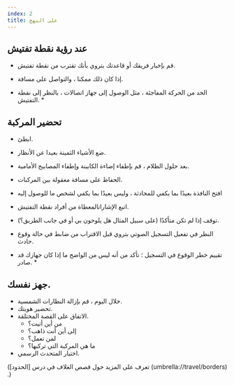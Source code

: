 ```yaml
---
index: 2
title: على النهج
---
```

## عند رؤية نقطة تفتيش

*   قم بإخبار فريقك أو قاعدتك بتروي بأنك تقترب من نقطة تفتيش.
*   إذا كان ذلك ممكنا ، والتواصل على مسافة.

* الحد من الحركة المفاجئة ، مثل الوصول إلى جهاز اتصالات ، بالنظر إلى نقطة التفتيش. *

## تحضير المركبة

*   ابطئ.
*   ضع الأشياء الثمينة بعيدا عن الأنظار.
*   بعد حلول الظلام ، قم بإطفاء إضاءة الكابينة وإطفاء المصابيح الأمامية.
*   الحفاظ على مسافة معقولة بين المركبات.
*   افتح النافذة بعيدًا بما يكفي للمحادثة ، وليس بعيدًا بما يكفي لشخص ما للوصول إليه
*   اتبع الإشاراتالمعطاة من أفراد نقطة التفتيش.
*   توقف إذا لم تكن متأكدًا (على سبيل المثال هل يلوحون بي أو في جانب الطريق؟).
*   النظر في تفعيل التسجيل الصوتي بتروي قبل الاقتراب من ضابط في حالة وقوع حادث.

* تقييم خطر الوقوع في التسجيل ؛ تأكد من أنه ليس من الواضح ما إذا كان جهازك قد صادر. *

## جهز نفسك.

*   خلال اليوم ، قم بإزالة النظارات الشمسية.
*   تحضير هويتك.
*   الاتفاق على القصة المختلقة.
    * من أين أتيت؟
    * إلى أين أنت ذاهب؟
    * لمن تعمل؟
    * ما هي المركبة التي تركبها؟
*   اختيار المتحدث الرسمي.

(تعرف على المزيد حول قصص الغلاف في درس [الحدود] (umbrella://travel/borders) .)